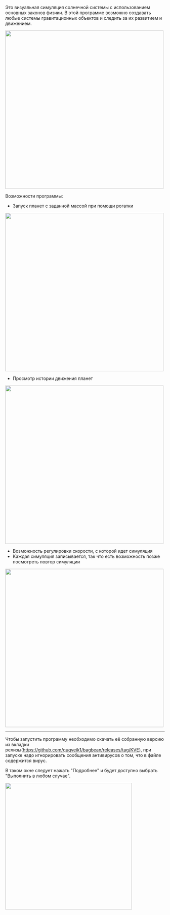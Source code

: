 Это визуальная симуляция солнечной системы с использованием основных законов физики. В этой программе возможно создавать любые системы гравитационных объектов и следить за их развитием и движением. 

<img src="https://user-images.githubusercontent.com/64206443/182944498-68b966b0-621c-4cd7-aece-ad1a2c13c1b8.png" width="500">

Возможности программы:
- Запуск планет с заданной массой при помощи рогатки


<img src="https://user-images.githubusercontent.com/64206443/182853670-8112f76a-0e2f-4d05-85bb-b8b178089df2.png" width="500">

- Просмотр истории движения планет


<img src="https://user-images.githubusercontent.com/64206443/182853804-b0dbff44-0d05-4a97-928c-f044a810f806.png" width="500">

- Возможность регулировки скорости, с которой идет симуляция
- Каждая симуляция записывается, так что есть возможность позже посмотреть повтор симуляции


<img src="https://user-images.githubusercontent.com/64206443/182854210-536ad340-9bdf-4cbb-aeba-1da79017db26.png" width="500">

-----------------------------------------

Чтобы запустить программу необходимо скачать её собранную версию из вкладки релизы(https://github.com/quqveik1/bagbean/releases/tag/KVE),
при запуске надо игнорировать сообщения антивирусов о том, что в файле содержится вирус.

В таком окне следует нажать "Подробнее" и будет доступно выбрать "Выполнить в любом случае".


<img src="https://user-images.githubusercontent.com/64206443/182945554-ed4d18c6-a25d-4d0d-a331-e268643b3031.png" width="400">

